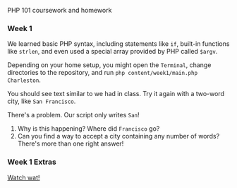 PHP 101 coursework and homework

### Week 1

We learned basic PHP syntax, including statements like `if`, built-in functions like `strlen`, and even used a special array provided by PHP called `$argv`.

Depending on your home setup, you might open the `Terminal`, change directories to the repository, and run `php content/week1/main.php Charleston`.

You should see text similar to we had in class. Try it again with a two-word city, like `San Francisco`.

There's a problem. Our script only writes `San`!

1. Why is this happening? Where did `Francisco` go?
2. Can you find a way to accept a city containing any number of words? There's more than one right answer!

### Week 1 Extras

[Watch wat!](https://www.destroyallsoftware.com/talks/wat)
